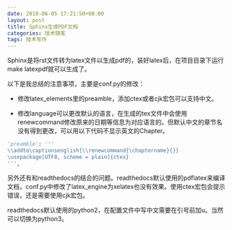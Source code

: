 ```yaml
---
date: 2018-06-05 17:21:50+08:00
layout: post
title: Sphinx生成PDF文档
categories: 技术随笔
tags: 技术写作
---
```


Sphinx是将rst文件转为latex文件以生成pdf的，装好latex后，在项目目录下运行make latexpdf就可以生成了。

以下是我总结的注意事项，主要是conf.py的修改：

* 修改latex_elements里的preamble，添加ctex或者cjk宏包可以支持中文。

* 修改language可以更改默认的语言，在生成的tex文件中会使用renewcommand修改原来的日期等信息为对应语言的。但默认中文的章节名没有得到更改，可以用以下代码不显示英文的Chapter。

```python
'preamble': '''
\\addto\captionsenglish{\\renewcommand{\chaptername}{}}
\usepackage[UTF8, scheme = plain]{ctex}
''',
```

另外还有和readthedocs的结合的问题。readthedocs默认使用的pdflatex来编译文档，conf.py中修改了latex_engine为xelatex也没有效果。使用ctex宏包会提示错误，还是需要使用cjk宏包。

readthedocs默认使用的python2，在配置文件中写中文需要在引号前加u。当然可以切换为python3。

